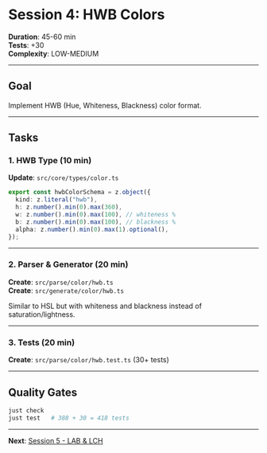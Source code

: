 # Session 4: HWB Colors

**Duration**: 45-60 min  
**Tests**: +30  
**Complexity**: LOW-MEDIUM  

---

## Goal

Implement HWB (Hue, Whiteness, Blackness) color format.

---

## Tasks

### 1. HWB Type (10 min)

**Update**: `src/core/types/color.ts`

```typescript
export const hwbColorSchema = z.object({
  kind: z.literal("hwb"),
  h: z.number().min(0).max(360),
  w: z.number().min(0).max(100), // whiteness %
  b: z.number().min(0).max(100), // blackness %
  alpha: z.number().min(0).max(1).optional(),
});
```

---

### 2. Parser & Generator (20 min)

**Create**: `src/parse/color/hwb.ts`  
**Create**: `src/generate/color/hwb.ts`

Similar to HSL but with whiteness and blackness instead of saturation/lightness.

---

### 3. Tests (20 min)

**Create**: `src/parse/color/hwb.test.ts` (30+ tests)

---

## Quality Gates

```bash
just check
just test   # 388 + 30 = 418 tests
```

---

**Next**: [Session 5 - LAB & LCH](./session-5.md)
